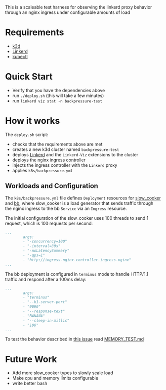 This is a scaleable test harness for observing the linkerd proxy behavior
through an nginx ingress under configurable amounts of load

# Requirements
- [k3d](https://k3d.io)
- [Linkerd](https://linkerd.io)
- [kubectl](https://kubernetes.io/docs/tasks/tools/#kubectl)

# Quick Start
- Verify that you have the dependencies above
- run `./deploy.sh` (this will take a few minutes)
- run `linkerd viz stat -n backpressure-test`

# How it works
The `deploy.sh` script:
- checks that the requirements above are met
- creates a new k3d cluster named `backpressure-test`
- deploys [Linkerd](Ihttps://linkerd.io) and the `Linkerd-Viz` extensions to the
 cluster
- deploys the nginx ingress controller
- injects the ingress controller with the `Linkerd` proxy
- applies `k8s/backpressure.yml` 

## Workloads and Configuration
The `k8s/backpressure.yml` file defines `Deployment` resources for [slow_cooker](https://github.com/buoyantio/slow_cooker) and [bb](https://github.com/buoyantio/bb),
where slow_cooker is a load generator that sends traffic through
the nginx ingress to the bb `Service` via an `Ingress` resource.

The initial configuration of the slow_cooker uses 100 threads to send 1 request,
which is 100 requests per second:

```yaml
...
        args:
        - "-concurrency=100"
        - "-interval=30s"
        - "-noLatencySummary"
        - "-qps=1"
        - "http://ingress-nginx-controller.ingress-nginx"
...    
```

The bb deployment is configured in `terminus` mode to handle HTTP/1.1 traffic
and respond after a 100ms delay:

```yaml
...
        args: 
        - "terminus"
        - "--h1-server-port"
        - "9090"
        - "--response-text"
        - "BANANA"
        - "--sleep-in-millis"
        - "100"
...
```

To test the behavior described in [this issue](https://github.com/linkerd/linkerd2/issues/6441)
read [MEMORY_TEST.md](MEMORY_TEST)

# Future Work
- Add more slow_cooker types to slowly scale load
- Make cpu and memory limits configurable
- write better bash